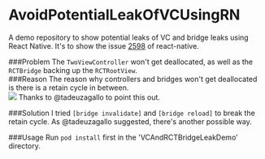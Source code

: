 # AvoidPotentialLeakOfVCUsingRN
A demo repository to show potential leaks of VC and bridge leaks using React Native. It's to show the issue [2598](https://github.com/facebook/react-native/issues/2598) of react-native.  

###Problem
The `TwoViewController` won't get deallocated, as well as the `RCTBridge` backing up the `RCTRootView`.  
###Reason
The reason why controllers and bridges won't get deallocated is there is a retain cycle in between.   
![](https://raw.githubusercontent.com/grittymindy/VCAndRCTBridgeLeakDemo/master/ScreenShots/retaincycle.png)
Thanks to @tadeuzagallo to point this out.


###Solution
I tried `[bridge invalidate]` and `[bridge reload]` to break the retain cycle. As @tadeuzagallo suggested, there's another possible way.

###Usage
Run `pod install` first in the 'VCAndRCTBridgeLeakDemo' directory.


